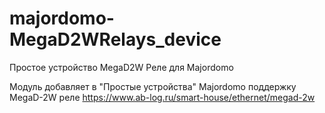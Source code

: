 # majordomo-MegaD2WRelays_device

Простое устройство MegaD2W Реле для Majordomo

Модуль добавляет в "Простые устройства" Majordomo поддержку MegaD-2W реле https://www.ab-log.ru/smart-house/ethernet/megad-2w
